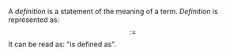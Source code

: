 A *definition* is a statement of the meaning of a term. *Definition* is represented as:
$$
:=
$$
It can be read as: "is defined as". 